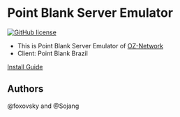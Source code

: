# Point Blank Server Emulator
[![GitHub license](https://img.shields.io/github/license/mashape/apistatus.svg)](https://github.com/foxovsky/blog)
* This is Point Blank Server Emulator of [OZ-Network](https://github.com/oznetwork)
* Client: Point Blank Brazil

[Install Guide](https://github.com/foxovsky/PointBlank/wiki)

## Authors
@foxovsky and @Sojang
